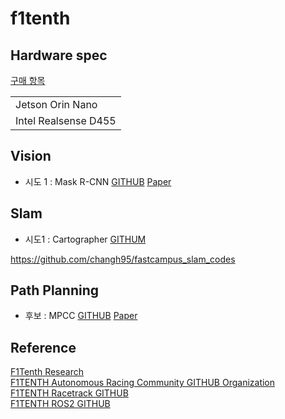 # f1tenth

## Hardware spec

[구매 항목](https://www.notion.so/0e17647f92db462cb51d649def454c80?pvs=4)

||
|---|
|Jetson Orin Nano|
|Intel Realsense D455|

## Vision

- 시도 1 : Mask R-CNN [GITHUB](https://github.com/facebookresearch/detectron) [Paper](https://arxiv.org/pdf/1703.06870.pdf)

## Slam

- 시도1 : Cartographer [GITHUM](https://github.com/cartographer-project/cartographer?tab=readme-ov-file)

https://github.com/changh95/fastcampus_slam_codes

## Path Planning

- 후보 : MPCC [GITHUB](https://github.com/alexliniger/MPCC) [Paper](https://arxiv.org/pdf/1711.07300.pdf)

## Reference

[F1Tenth Research](https://f1tenth.org/research.html) \
[F1TENTH Autonomous Racing Community GITHUB Organization](https://github.com/f1tenth) \
[F1TENTH Racetrack GITHUB](https://github.com/f1tenth/f1tenth_racetracks) \
[F1TENTH ROS2 GITHUB](https://github.com/f1tenth/f1tenth_gym_ros)
